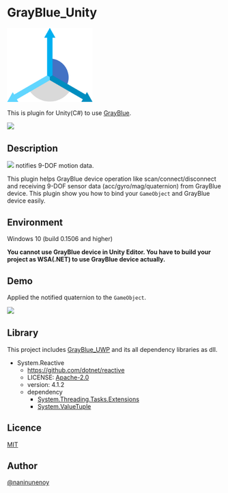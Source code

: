 GrayBlue_Unity
====

<img src="https://github.com/naninunenoy/GrayBlue/blob/doc/doc/icon.png" width="200" />

This is plugin for Unity(C#) to use [GrayBlue](https://github.com/naninunenoy/GrayBlue).

<img src="https://img.shields.io/badge/platform-WSA(.NET)-lightGray.svg" /> 

## Description

<img src="https://img.shields.io/badge/Gray-Blue-blue.svg?labelColor=lightGray" /> notifies 9-DOF motion data.

This plugin helps GrayBlue device operation like scan/connect/disconnect and receiving 9-DOF sensor data (acc/gyro/mag/quaternion) from GrayBlue device.
This plugin show you how to bind your `GameObject` and GrayBlue device easily.

## Environment
Windows 10 (build 0.1506 and higher)

**You cannot use GrayBlue device in Unity Editor. You have to build your project as WSA(.NET) to use GrayBlue device actually.**

## Demo
Applied the notified quaternion to the `GameObject`.

<img src="https://github.com/naninunenoy/GrayBlue/blob/doc/doc/demo.gif" width="200" />

## Library
This project includes [GrayBlue_UWP](https://github.com/naninunenoy/GrayBlue_UWP) and its all dependency libraries as dll.
 * System.Reactive
    - https://github.com/dotnet/reactive
    - LICENSE: [Apache-2.0](https://licenses.nuget.org/Apache-2.0)
    - version: 4.1.2
    - dependency
       * [System.Threading.Tasks.Extensions](https://www.nuget.org/packages/System.Threading.Tasks.Extensions/)
       * [System.ValueTuple](https://www.nuget.org/packages/System.ValueTuple/)

## Licence
[MIT](https://github.com/naninunenoy/GrayBlue_Unity/blob/master/LICENSE)

## Author
[@naninunenoy](https://github.com/naninunenoy)

